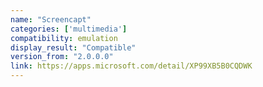 ```yaml
---
name: "Screencapt"
categories: ['multimedia']
compatibility: emulation
display_result: "Compatible"
version_from: "2.0.0.0"
link: https://apps.microsoft.com/detail/XP99XB5B0CQDWK
---
```

